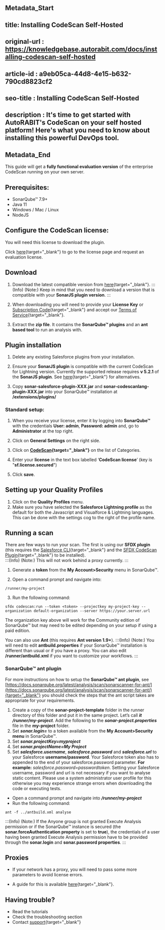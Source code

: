 ## Metadata_Start
## title: Installing CodeScan Self-Hosted
## original-url : https://knowledgebase.autorabit.com/docs/installing-codescan-self-hosted
## article-id : a9eb05ca-44d8-4e15-b632-790cd8823cf2
## seo-title : Installing CodeScan Self-Hosted
## description : It's time to get started with AutoRABIT's CodeScan on your self hosted platform! Here's what you need to know about installing this powerful DevOps tool.
## Metadata_End
This guide will get a **fully functional evaluation version** of the enterprise CodeScan running on your own server.

## Prerequisites:

* SonarQube™ 7.9+
* Java 11
* Windows / Mac / Linux
* NodeJS

## Configure the CodeScan license:
You will need this license to download the plugin. 

Click [here](https://license.code-scan.com/){target="_blank"} to go to the license page and request an evaluation license.

## Download

1. Download the latest compatible version from [here](https://knowledgebase.autorabit.com/codescan/docs/codescan-self-hosted-downloads){target="_blank"}. 
:::(Info) (Note:)
Keep in mind that you need to download a version that is compatible with your **SonarJS plugin version**.
:::
2. When downloading you will need to provide your **License Key** or [Subscription Code](https://knowledgebase.autorabit.com/codescan/docs/what-is-a-subscription-code){target="_blank"} and accept our [Terms of Service](https://www.codescan.io/tos/self-hosted/){target="_blank"}.

3. Extract the **zip file**. It contains the **SonarQube™ plugins** and an **ant based tool** to run an analysis with.

## Plugin installation

1. Delete any existing Salesforce plugins from your installation.

2. Ensure your **SonarJS plugin** is compatible with the current CodeScan for Lightning version.  Currently the supported release requires **v 5.2.1** of the **SonarJS plugin**. See [here](https://www.codescan.io/products/cloud/#self-hosted){target="_blank"} for alternatives.
3. Copy **sonar-salesforce-plugin-XXX.jar** and **sonar-codescanlang-plugin-XXX.jar** into your SonarQube™ installation at **/extensions/plugins/**

### Standard setup:

1. When you receive your license, enter it by logging into **SonarQube™** with the credentials **User: admin**, **Password: admin** and, go to **Administrator** at the top right.

3. Click on **General Settings** on the right side.
4. Click on **[CodeScan](https://www.codescan.io/){target="_blank"}** on the list of Categories.
5. Enter your **license** in the text box labelled ‘**CodeScan license**’ (key is "**sf.license.secured**")
6. Click **save**.

## Setting up your Quality Profiles

1. Click on the **Quality Profiles** menu.
2. Make sure you have selected the **Salesforce Lightning profile** as the default for both the Javascript and Visualforce & Lightning languages.  This can be done with the settings cog to the right of the profile name.

## Running a scan
There are few ways to run your scan. The first is using our **SFDX plugin** (this requires the [Salesforce CLI](https://developer.salesforce.com/tools/sfdxcli){target="_blank"} and the [SFDX CodeScan Plugin](https://www.npmjs.com/package/sfdx-codescan-plugin){target="_blank"} to be installed).  
:::(Info) (Note:)
This will not work behind a proxy currently. 
:::

1. Generate a **token** from the **My Account>Security** menu in SonarQube™.

2. Open a command prompt and navigate into: 
```
/runner/my-project
```
3. Run the following command:
```
sfdx codescan:run --token <token> --projectkey my-project-key --organization default-organization --server https://your.server.url
```
The organization key above will work for the Community edition of SonarQube™ but may need to be edited depending on your setup if using a paid edition.

You can also use **Ant** (this requires **Ant version 1.9+**).
:::(Info) (Note:)
You will need to edit **antbuild.properties** if your SonarQube™ installation is different than usual or if you have a proxy. You can also edit **/runner/antbuild.xml** if you want to customize your workflows.
:::
### SonarQube™ ant plugin
For more instructions on how to setup the **SonarQube™ ant plugin**, see [https://docs.sonarqube.org/latest/analysis/scan/sonarscanner-for-ant/](https://docs.sonarqube.org/latest/analysis/scan/sonarscanner-for-ant/){target="_blank"} you should check the steps that the ant script takes are appropriate for your requirements.

1. Create a copy of the **sonar-project-template** folder in the runner directory of this folder and put it in the same project. Let’s call ***it /runner/my-project***.  Add the following to the ***sonar-project.properties*** file in the **my-project** folder.
2. Set ***sonar.login=*** to a token available from the **My Account>Security menu** in SonarQube™.
3. Set ***sonar.projectKey=myproject***
4. Set ***sonar.projectName=My Project***
5. Set ***salesforce.username***, ***salesforce.password*** and ***salesforce.url*** to your Salesforce **username/password**. Your Salesforce token also has to appended to the end of your salesforce.password parameter. 
**For example:** *salesforce.password=passwordtoken*. 
Setting your Salesforce username, password and url is not necessary if you want to analyse static content. Please use a system administrator user profile for this otherwise you may experience strange errors when downloading the code or executing tests.
* Open a command prompt and navigate into ***/runner/my-project***
* Run the following command:
```
ant -f ../antbuild.xml analyse
```
:::(Info) (Note:)
If the Anyone group is not granted Execute Analysis permission or if the SonarQube™ instance is secured (the **sonar.forceAuthentication property** is set to **true**), the credentials of a user having been granted Execute Analysis permission have to be provided through the **sonar.login** and **sonar.password properties**.
:::

## Proxies

* If your network has a proxy, you will need to pass some more parameters to avoid license errors.

* A guide for this is available [here](https://knowledgebase.autorabit.com/codescan/docs/setting-up-codescan-for-use-with-a-proxy){target="_blank"}.

## Having trouble?

* Read the tutorials
* Check the troubleshooting section
* Contact [support](https://www.codescan.io/contact/){target="_blank"}
